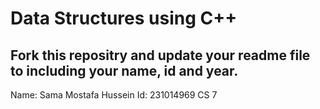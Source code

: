 # Data Structures using C++
## Fork this repositry and update your readme file to including your name, id and year.
Name: Sama Mostafa Hussein 
Id: 231014969 CS 7

